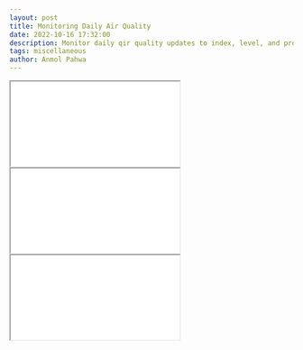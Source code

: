 ```yaml
---
layout: post
title: Monitoring Daily Air Quality
date: 2022-10-16 17:32:00
description: Monitor daily qir quality updates to index, level, and prominent pollutant across major cities in India.
tags: miscellaneous
author: Anmol Pahwa
---
```


<div class="l-page">
  <iframe src="../../../Research/Data/INDAQ/plots/index.html"></iframe>
  <iframe src="../../../Research/Data/INDAQ/plots/level.html"></iframe>
  <iframe src="../../../Research/Data/INDAQ/plots/pollutant.html"></iframe>
</div>
